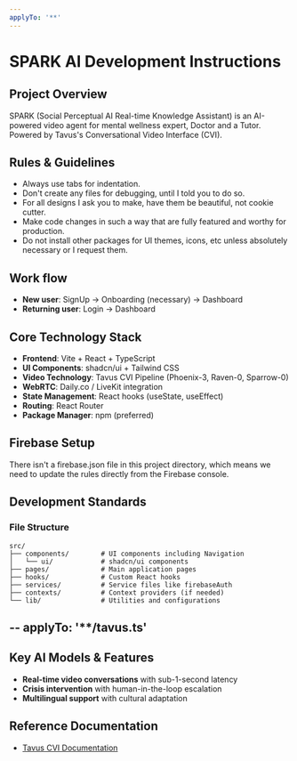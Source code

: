 ```yaml
---
applyTo: '**'
---
```


# SPARK AI Development Instructions

## Project Overview
SPARK (Social Perceptual AI Real-time Knowledge Assistant) is an AI-powered video agent for mental wellness expert, Doctor and a Tutor. Powered by Tavus's Conversational Video Interface (CVI).

## Rules & Guidelines
- Always use tabs for indentation.
- Don't create any files for debugging, until I told you to do so.
- For all designs I ask you to make, have them be beautiful, not cookie cutter. 
- Make code changes in such a way that are fully featured and worthy for production.
- Do not install other packages for UI themes, icons, etc unless absolutely necessary or I request them.


## Work flow
- **New user**: SignUp -> Onboarding (necessary) -> Dashboard
- **Returning user**: Login -> Dashboard


## Core Technology Stack
- **Frontend**: Vite + React + TypeScript
- **UI Components**: shadcn/ui + Tailwind CSS
- **Video Technology**: Tavus CVI Pipeline (Phoenix-3, Raven-0, Sparrow-0)
- **WebRTC**: Daily.co / LiveKit integration
- **State Management**: React hooks (useState, useEffect)
- **Routing**: React Router
- **Package Manager**: npm (preferred)


## Firebase Setup
There isn't a firebase.json file in this project directory, which means we need to update the rules directly from the Firebase console.

## Development Standards
### File Structure
```
src/
├── components/        # UI components including Navigation
│   └── ui/            # shadcn/ui components
├── pages/             # Main application pages
├── hooks/             # Custom React hooks
├── services/          # Service files like firebaseAuth
├── contexts/          # Context providers (if needed)
└── lib/               # Utilities and configurations
```






--
applyTo: '**/tavus.ts'
--

## Key AI Models & Features
- **Real-time video conversations** with sub-1-second latency
- **Crisis intervention** with human-in-the-loop escalation
- **Multilingual support** with cultural adaptation

## Reference Documentation
- [Tavus CVI Documentation](https://docs.tavus.io/)